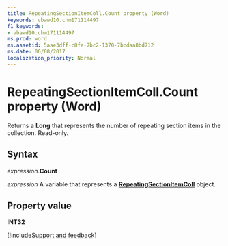 ```yaml
---
title: RepeatingSectionItemColl.Count property (Word)
keywords: vbawd10.chm171114497
f1_keywords:
- vbawd10.chm171114497
ms.prod: word
ms.assetid: 5aae3dff-c8fe-7bc2-1370-7bcdaa8bd712
ms.date: 06/08/2017
localization_priority: Normal
---
```



# RepeatingSectionItemColl.Count property (Word)

Returns a  **Long** that represents the number of repeating section items in the collection. Read-only.


## Syntax

_expression_.**Count**

_expression_ A variable that represents a **[RepeatingSectionItemColl](Word.repeatingsectionitemcoll.md)** object.


## Property value

**INT32**


[!include[Support and feedback](~/includes/feedback-boilerplate.md)]